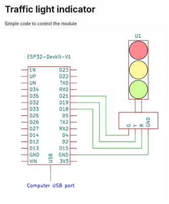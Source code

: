 # Traffic light indicator
Simple code to control the module 

![Circuit](https://github.com/PaweuQ/ESP32-puzzles/raw/main/lights/2_Traffic-indicator/circuit.png)
